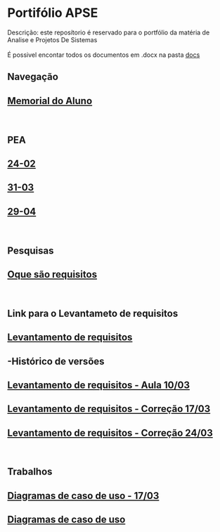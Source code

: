 # Portifólio APSE
 Descrição: este reposítorio é reservado para o portfólio da matéria de Analise e Projetos De Sistemas 
 <br><br>
 É possivel encontar todos os documentos em .docx na pasta [<ins>docs</ins>]($root$/../docs)

## Navegação
## [<ins>Memorial do Aluno</ins>]($root$/../Memorial%20do%20Aluno/Memorial.md)

<br>

## PEA
## [<ins>24-02</ins>]($root$/../Avalição%20do%20PEA/PEA-24-02.md)
## [<ins>31-03</ins>]($root$/../Avalição%20do%20PEA/PEA-31-03.md)
## [<ins>29-04</ins>]($root$/../Avalição%20do%20PEA/PEA-31-03.md)

<br>

## Pesquisas
## [Oque são requisitos]($root$/../docs/O%20que%20são%20requisitos.pdf)

<br>

 ## Link para o Levantameto de requisitos

 ## [Levantamento de requisitos](https://docs.google.com/document/d/15c44JtlqyrCMYD4zUyNtGj0wD-eOzxUqxUDPlp7vMn0/edit)

## -Histórico de versões
## [Levantamento de requisitos - Aula 10/03]($root$/../docs/Levantamento%20de%20Requisitos.pdf)
## [Levantamento de requisitos - Correção 17/03]($root$/../docs/Levantamento%20de%20Requisitos%202.0%20(Aula%2017-03).pdf)
## [Levantamento de requisitos - Correção 24/03]($root$/../docs/Levantamento%20de%20Requisitos%202.0%20(Aula%2024-03).pdf)
<br>

## Trabalhos

## [Diagramas de caso de uso - 17/03]($root$/../docs/Diagramas%20de%20Caso%20de%20Uso.pdf)

## [Diagramas de caso de uso]($root$/../docs/Diagramas%20de%20Caso%20de%20Uso.pdf)